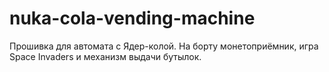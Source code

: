 # nuka-cola-vending-machine

Прошивка для автомата с Ядер-колой.
На борту монетоприёмник, игра Space Invaders и механизм выдачи бутылок.
